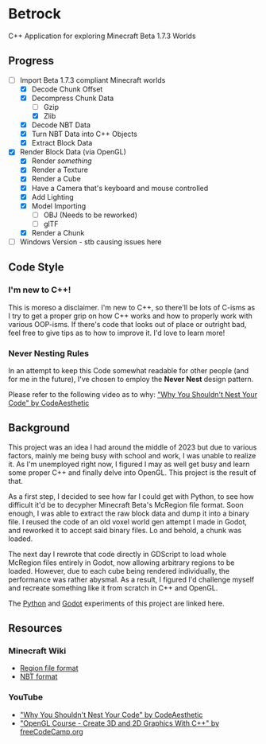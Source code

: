 # Betrock
 C++ Application for exploring Minecraft Beta 1.7.3 Worlds

## Progress
- [ ] Import Beta 1.7.3 compliant Minecraft worlds
    - [x] Decode Chunk Offset
    - [x] Decompress Chunk Data
        - [ ] Gzip
        - [x] Zlib
    - [x] Decode NBT Data
    - [x] Turn NBT Data into C++ Objects
    - [x] Extract Block Data
- [x] Render Block Data (via OpenGL)
    - [x] Render *something*
    - [x] Render a Texture
    - [x] Render a Cube
    - [x] Have a Camera that's keyboard and mouse controlled
    - [x] Add Lighting
    - [x] Model Importing
        - [ ] OBJ (Needs to be reworked)
        - [ ] glTF
    - [x] Render a Chunk
- [ ] Windows Version
      - stb causing issues here

## Code Style
### I'm new to C++!
This is moreso a disclaimer. I'm new to C++, so there'll be lots of C-isms as I try to get a proper grip on how C++ works and how to properly work with various OOP-isms. If there's code that looks out of place or outright bad, feel free to give tips as to how to improve it. I'd love to learn more!

### Never Nesting Rules
In an attempt to keep this Code somewhat readable for other people (and for me in the future), I've chosen to employ the **Never Nest** design pattern.

Please refer to the following video as to why: ["Why You Shouldn't Nest Your Code" by CodeAesthetic](https://www.youtube.com/watch?v=CFRhGnuXG-4)


## Background
This project was an idea I had around the middle of 2023 but due to various factors, mainly me being busy with school and work, I was unable to realize it. As I'm unemployed right now, I figured I may as well get busy and learn some proper C++ and finally delve into OpenGL. This project is the result of that.

As a first step, I decided to see how far I could get with Python, to see how difficult it'd be to decypher Minecraft Beta's McRegion file format. Soon enough, I was able to extract the raw block data and dump it into a binary file. I reused the code of an old voxel world gen attempt I made in Godot, and reworked it to accept said binary files. Lo and behold, a chunk was loaded.

The next day I rewrote that code directly in GDScript to load whole McRegion files entirely in Godot, now allowing arbitrary regions to be loaded. However, due to each cube being rendered individually, the performance was rather abysmal. As a result, I figured I'd challenge myself and recreate something like it from scratch in C++ and OpenGL.

The [Python](https://github.com/OfficialPixelBrush/GodotBetaImport/blob/main/mcr.py) and [Godot](https://github.com/OfficialPixelBrush/GodotBetaImport/) experiments of this project are linked here.

## Resources
### Minecraft Wiki
- [Region file format](https://minecraft.wiki/w/Region_file_format)
- [NBT format](https://minecraft.wiki/w/NBT_format)
### YouTube
- ["Why You Shouldn't Nest Your Code" by CodeAesthetic](https://www.youtube.com/watch?v=CFRhGnuXG-4)
- ["OpenGL Course - Create 3D and 2D Graphics With C++" by freeCodeCamp.org](https://youtu.be/45MIykWJ-C4)
